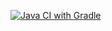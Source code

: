 [![Java CI with Gradle](https://github.com/AdalineVerner/Patterns1/actions/workflows/gradle.yml/badge.svg)](https://github.com/AdalineVerner/Patterns1/actions/workflows/gradle.yml)